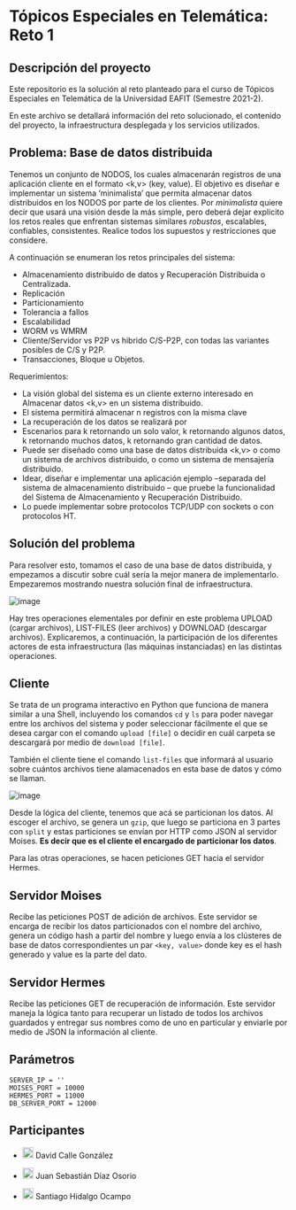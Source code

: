 # **Tópicos Especiales en Telemática: Reto 1**

## Descripción del proyecto

Este repositorio es la solución al reto planteado para el curso de Tópicos Especiales en Telemática de la Universidad EAFIT (Semestre 2021-2).

En este archivo se detallará información del reto solucionado, el contenido del proyecto, la infraestructura desplegada y los servicios utilizados.

## Problema: Base de datos distribuida

Tenemos un conjunto de NODOS, los cuales almacenarán registros de una aplicación cliente en el formato <k,v> (key, value). El objetivo es diseñar e implementar un sistema ‘minimalista’ que permita almacenar datos distribuidos en los NODOS por parte de los clientes. Por <i>minimalista</i> quiere decir que usará una visión desde la más simple, pero deberá dejar explicito los retos reales que enfrentan sistemas similares <i>robustos</i>, escalables, confiables, consistentes. Realice todos los supuestos y restricciones que considere.

A continuación se enumeran los retos principales del sistema:

- Almacenamiento distribuido de datos y Recuperación Distribuida o Centralizada.
- Replicación
- Particionamiento
- Tolerancia a fallos
- Escalabilidad
- WORM vs WMRM
- Cliente/Servidor vs P2P vs hibrido C/S-P2P, con todas las variantes posibles de C/S y P2P.
- Transacciones, Bloque u Objetos.

Requerimientos:
- La visión global del sistema es un cliente externo interesado en Almacenar datos <k,v> en un sistema distribuido.
- El sistema permitirá almacenar n registros con la misma clave <k>
- La recuperación de los datos se realizará por <k>
- Escenarios para k retornando un solo valor, k retornando algunos datos, k retornando muchos datos, k retornando gran cantidad de datos.
- Puede ser diseñado como una base de datos distribuida <k,v> o como un sistema de archivos distribuido, o como un sistema de mensajería distribuido.
- Idear, diseñar e implementar una aplicación ejemplo –separada del sistema de almacenamiento distribuido – que    pruebe la funcionalidad del Sistema de Almacenamiento y Recuperación Distribuido.
- Lo puede implementar sobre protocolos TCP/UDP con sockets o con protocolos HT.

## Solución del problema

Para resolver esto, tomamos el caso de una base de datos distribuida, y empezamos a discutir sobre cuál sería la mejor manera de implementarlo. Empezaremos mostrando nuestra solución final de infraestructura.

![image](https://user-images.githubusercontent.com/52968530/135775601-141e6fd3-cbe9-4dc0-ba09-d9fb6b2b0a3d.png)

Hay tres operaciones elementales por definir en este problema UPLOAD (cargar archivos), LIST-FILES (leer archivos) y DOWNLOAD (descargar archivos). Explicaremos, a continuación, la participación de los diferentes actores de esta infraestructura (las máquinas instanciadas) en las distintas operaciones.

## Cliente

Se trata de un programa interactivo en Python que funciona de manera similar a una Shell, incluyendo los comandos `cd` y `ls` para poder navegar entre los archivos del sistema y poder seleccionar fácilmente el que se desea cargar con el comando `upload [file]` o decidir en cuál carpeta se descargará por medio de `download [file]`.

También el cliente tiene el comando `list-files` que informará al usuario sobre cuántos archivos tiene alamacenados en esta base de datos y cómo se llaman.

![image](https://user-images.githubusercontent.com/52968530/135774506-d0e81f01-52ab-43e7-bbb3-69769074fde1.png)

Desde la lógica del cliente, tenemos que acá se particionan los datos. Al escoger el archivo, se genera un `gzip`, que luego se particiona en 3 partes con `split` y estas particiones se envían por HTTP como JSON al servidor Moises. **Es decir que es el cliente el encargado de particionar los datos**.

Para las otras operaciones, se hacen peticiones GET hacia el servidor Hermes.
## Servidor Moises

Recibe las peticiones POST de adición de archivos. Este servidor se encarga de recibir los datos particionados con el nombre del archivo, genera un código hash a partir del nombre y luego envía a los clústeres de base de datos correspondientes un par `<key, value>` donde key es el hash generado y value es la parte del dato.

## Servidor Hermes

Recibe las peticiones GET de recuperación de información. Este servidor maneja la lógica tanto para recuperar un listado de todos los archivos guardados y entregar sus nombres como de uno en particular y enviarle por medio de JSON la información al cliente.

## Parámetros

```.env
SERVER_IP = ''
MOISES_PORT = 10000
HERMES_PORT = 11000
DB_SERVER_PORT = 12000
```

## Participantes

- <a href="https://github.com/dcalleg707"><img src="https://image.flaticon.com/icons/png/512/25/25231.png" width=20></a> David Calle González

- <a href="https://github.com/juansedo"><img src="https://image.flaticon.com/icons/png/512/25/25231.png" width=20></a> Juan Sebastián Díaz Osorio 

- <a href="https://github.com/sanhidalgoo"><img src="https://image.flaticon.com/icons/png/512/25/25231.png" width=20></a> Santiago Hidalgo Ocampo 
